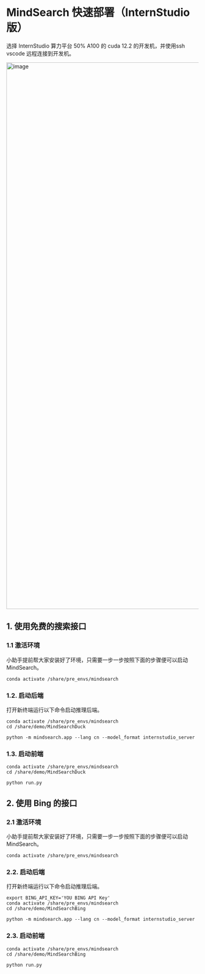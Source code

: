# MindSearch 快速部署（InternStudio 版）

选择 InternStudio 算力平台 50% A100 的 cuda 12.2 的开发机，并使用ssh vscode 远程连接到开发机。

<img width="1434" alt="image" src="https://github.com/user-attachments/assets/8d5b20bd-ca1d-4a87-ad38-47efeb48968f">


## 1. 使用免费的搜索接口

### 1.1 激活环境

小助手提前帮大家安装好了环境，只需要一步一步按照下面的步骤便可以启动 MindSearch。

```shell
conda activate /share/pre_envs/mindsearch
```

### 1.2. 启动后端

打开新终端运行以下命令启动推理后端。

```
conda activate /share/pre_envs/mindsearch
cd /share/demo/MindSearchDuck

python -m mindsearch.app --lang cn --model_format internstudio_server
```

### 1.3. 启动前端

```shell
conda activate /share/pre_envs/mindsearch
cd /share/demo/MindSearchDuck

python run.py
```



## 2. 使用 Bing 的接口

### 2.1 激活环境

小助手提前帮大家安装好了环境，只需要一步一步按照下面的步骤便可以启动 MindSearch。

```shell
conda activate /share/pre_envs/mindsearch
```

### 2.2. 启动后端

打开新终端运行以下命令启动推理后端。



```
export BING_API_KEY='YOU BING API Key'
conda activate /share/pre_envs/mindsearch
cd /share/demo/MindSearchBing

python -m mindsearch.app --lang cn --model_format internstudio_server
```

### 2.3. 启动前端

```shell
conda activate /share/pre_envs/mindsearch
cd /share/demo/MindSearchBing

python run.py
```


